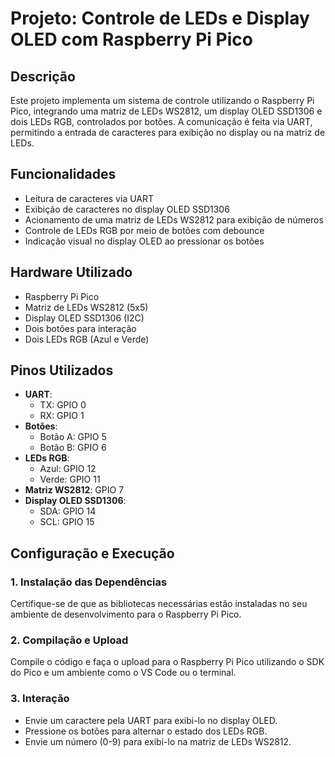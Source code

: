 # Projeto: Controle de LEDs e Display OLED com Raspberry Pi Pico

## Descrição
Este projeto implementa um sistema de controle utilizando o Raspberry Pi Pico, integrando uma matriz de LEDs WS2812, um display OLED SSD1306 e dois LEDs RGB, controlados por botões. A comunicação é feita via UART, permitindo a entrada de caracteres para exibição no display ou na matriz de LEDs.

## Funcionalidades
- Leitura de caracteres via UART
- Exibição de caracteres no display OLED SSD1306
- Acionamento de uma matriz de LEDs WS2812 para exibição de números
- Controle de LEDs RGB por meio de botões com debounce
- Indicação visual no display OLED ao pressionar os botões

## Hardware Utilizado
- Raspberry Pi Pico
- Matriz de LEDs WS2812 (5x5)
- Display OLED SSD1306 (I2C)
- Dois botões para interação
- Dois LEDs RGB (Azul e Verde)

## Pinos Utilizados
- **UART**:
  - TX: GPIO 0
  - RX: GPIO 1
- **Botões**:
  - Botão A: GPIO 5
  - Botão B: GPIO 6
- **LEDs RGB**:
  - Azul: GPIO 12
  - Verde: GPIO 11
- **Matriz WS2812**: GPIO 7
- **Display OLED SSD1306**:
  - SDA: GPIO 14
  - SCL: GPIO 15

## Configuração e Execução
### 1. Instalação das Dependências
Certifique-se de que as bibliotecas necessárias estão instaladas no seu ambiente de desenvolvimento para o Raspberry Pi Pico.

### 2. Compilação e Upload
Compile o código e faça o upload para o Raspberry Pi Pico utilizando o SDK do Pico e um ambiente como o VS Code ou o terminal.

### 3. Interação
- Envie um caractere pela UART para exibi-lo no display OLED.
- Pressione os botões para alternar o estado dos LEDs RGB.
- Envie um número (0-9) para exibi-lo na matriz de LEDs WS2812.



